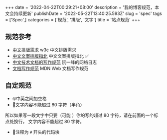 +++
date = '2022-04-22T00:29:21+08:00'
description = '我的博客规范，本文会持续更新'
publishDate = '2022-05-22T13:40:25.593Z'
slug = 'spec'
tags = ['Spec',]
categories = ['规范', '排版', '文字']
title = '站点规范'
+++

## 规范参考

- [中文排版需求] w3c 中文排版需求
- [中文文案排版指北] 中文文案排版指北 :white_check_mark:
- [中文技术文档的写作规范] 阮一峰的网络日志
- [文档写作规范] MDN Web 文档写作规范

[中文文案排版指北]:https://github.com/sparanoid/chinese-copywriting-guidelines
[中文技术文档的写作规范]: https://ruanyifeng.com/blog/2016/10/document_style_guide.html
[文档写作规范]: https://developer.mozilla.org/zh-CN/docs/MDN/Guidelines/Writing_style_guide
[中文排版需求]: https://w3c.github.io/clreq/

## 自定规范

- :nerd_face:中英之间加空格
- :no_entry_sign:文字内容不能超过 80 字符（半角）

所以如果写一段文字中只要（可能 ）你的写的超过 80 字符，请在前面的一个标点处换行，
文字内容不能超过 80 字符。

- :no_entry_sign:注释为 `#` 开头的代码块
